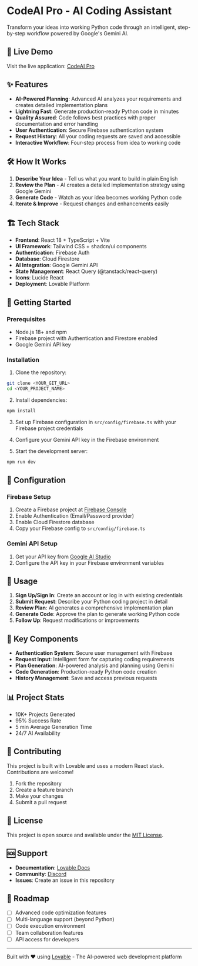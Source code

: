 
# CodeAI Pro - AI Coding Assistant

Transform your ideas into working Python code through an intelligent, step-by-step workflow powered by Google's Gemini AI.

## 🚀 Live Demo

Visit the live application: [CodeAI Pro](https://lovable.dev/projects/ed6a0461-e99a-4c56-b5f1-279bd6b49e87)

## ✨ Features

- **AI-Powered Planning**: Advanced AI analyzes your requirements and creates detailed implementation plans
- **Lightning Fast**: Generate production-ready Python code in minutes
- **Quality Assured**: Code follows best practices with proper documentation and error handling
- **User Authentication**: Secure Firebase authentication system
- **Request History**: All your coding requests are saved and accessible
- **Interactive Workflow**: Four-step process from idea to working code

## 🛠️ How It Works

1. **Describe Your Idea** - Tell us what you want to build in plain English
2. **Review the Plan** - AI creates a detailed implementation strategy using Google Gemini
3. **Generate Code** - Watch as your idea becomes working Python code
4. **Iterate & Improve** - Request changes and enhancements easily

## 🏗️ Tech Stack

- **Frontend**: React 18 + TypeScript + Vite
- **UI Framework**: Tailwind CSS + shadcn/ui components
- **Authentication**: Firebase Auth
- **Database**: Cloud Firestore
- **AI Integration**: Google Gemini API
- **State Management**: React Query (@tanstack/react-query)
- **Icons**: Lucide React
- **Deployment**: Lovable Platform

## 🚦 Getting Started

### Prerequisites

- Node.js 18+ and npm
- Firebase project with Authentication and Firestore enabled
- Google Gemini API key

### Installation

1. Clone the repository:
```bash
git clone <YOUR_GIT_URL>
cd <YOUR_PROJECT_NAME>
```

2. Install dependencies:
```bash
npm install
```

3. Set up Firebase configuration in `src/config/firebase.ts` with your Firebase project credentials

4. Configure your Gemini API key in the Firebase environment

5. Start the development server:
```bash
npm run dev
```

## 🔧 Configuration

### Firebase Setup

1. Create a Firebase project at [Firebase Console](https://console.firebase.google.com)
2. Enable Authentication (Email/Password provider)
3. Enable Cloud Firestore database
4. Copy your Firebase config to `src/config/firebase.ts`

### Gemini API Setup

1. Get your API key from [Google AI Studio](https://makersuite.google.com/app/apikey)
2. Configure the API key in your Firebase environment variables

## 📱 Usage

1. **Sign Up/Sign In**: Create an account or log in with existing credentials
2. **Submit Request**: Describe your Python coding project in detail
3. **Review Plan**: AI generates a comprehensive implementation plan
4. **Generate Code**: Approve the plan to generate working Python code
5. **Follow Up**: Request modifications or improvements

## 🌟 Key Components

- **Authentication System**: Secure user management with Firebase
- **Request Input**: Intelligent form for capturing coding requirements
- **Plan Generation**: AI-powered analysis and planning using Gemini
- **Code Generation**: Production-ready Python code creation
- **History Management**: Save and access previous requests

## 📊 Project Stats

- 10K+ Projects Generated
- 95% Success Rate
- 5 min Average Generation Time
- 24/7 AI Availability

## 🤝 Contributing

This project is built with Lovable and uses a modern React stack. Contributions are welcome!

1. Fork the repository
2. Create a feature branch
3. Make your changes
4. Submit a pull request

## 📄 License

This project is open source and available under the [MIT License](LICENSE).

## 🆘 Support

- **Documentation**: [Lovable Docs](https://docs.lovable.dev/)
- **Community**: [Discord](https://discord.com/channels/1119885301872070706/1280461670979993613)
- **Issues**: Create an issue in this repository

## 🎯 Roadmap

- [ ] Advanced code optimization features
- [ ] Multi-language support (beyond Python)
- [ ] Code execution environment
- [ ] Team collaboration features
- [ ] API access for developers

---

Built with ❤️ using [Lovable](https://lovable.dev) - The AI-powered web development platform
